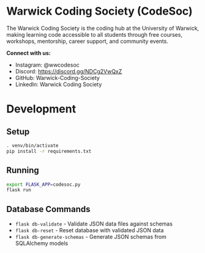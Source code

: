 # Warwick Coding Society (CodeSoc)

The Warwick Coding Society is the coding hub at the University of Warwick, making learning code accessible to all students through free courses, workshops, mentorship, career support, and community events.

**Connect with us:**
- Instagram: @wwcodesoc
- Discord: https://discord.gg/NDCg2VwQxZ
- GitHub: Warwick-Coding-Society
- LinkedIn: Warwick Coding Society

# Development

## Setup
```sh
. venv/bin/activate
pip install -r requirements.txt
```

## Running
```sh
export FLASK_APP=codesoc.py
flask run
```

## Database Commands
- `flask db-validate` - Validate JSON data files against schemas
- `flask db-reset` - Reset database with validated JSON data
- `flask db-generate-schemas` - Generate JSON schemas from SQLAlchemy models

